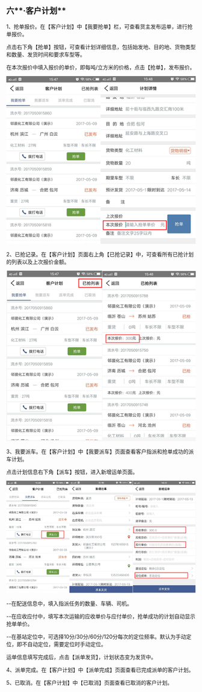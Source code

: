## 六**·客户计划**

1、抢单报价。在【客户计划】中【我要抢单】栏，可查看货主发布运单，进行抢单报价。

点击右下角【抢单】按钮，可查看计划详细信息，包括始发地、目的地、货物类型和数量、发货时间和要求车型等。

在本次报价中填入报价的单价，即每吨/立方米的价格，点击【抢单】，发布报价。

![](/nassets/g6-12.png)

2、已抢记录。在【客户计划】页面右上角【已抢记录】中，可查看所有已抢计划的列表以及上次报价金额。

![](/nassets/g6-17.png)

3、我要派车。在【客户计划】中【我要派车】页面查看客户指派和抢单成功的派车计划。

点击计划信息右下角【派车】按钮，进入新增运单页面。

![](/nassets/g6-19.png)

--在配送信息中，填入指派任务的数量、车辆、司机。

--在应收应付中，填写本次运输的应收单价与应付单价，抢单成功的计划自动显示抢单单价。

--在基站定位中，可选择10分/30分/60分/120分每次的定位频率。默认为手动定位，即不自动定位，需要定位时手动定位。

运单信息填写完成后，点击【派单发货】，计划状态变为发货中。

4、派单完成。在【客户计划】中【派单完成】页面查看已完成派单的客户计划。

5、已取消。在【客户计划】中【已取消】页面查看已取消的客户计划。

